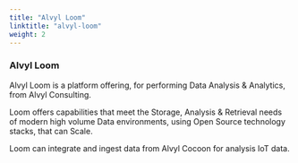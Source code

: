 ```yaml
---
title: "Alvyl Loom"
linktitle: "alvyl-loom"
weight: 2
---
```


### Alvyl Loom

Alvyl Loom is a platform offering, for performing Data Analysis & Analytics, from Alvyl Consulting.

Loom offers capabilities that meet the Storage, Analysis & Retrieval needs of modern high volume Data environments, using Open Source technology stacks, that can Scale.

Loom can integrate and ingest data from Alvyl Cocoon for analysis IoT data.